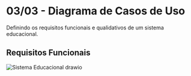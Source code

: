 # 03/03 - Diagrama de Casos de Uso
Definindo os requisitos funcionais e qualidativos de um sistema educacional.

## Requisitos Funcionais
![Sistema Educacional drawio](https://user-images.githubusercontent.com/89141910/156595614-1691c262-28d4-4497-9531-6e6cfa20d3ee.png)

